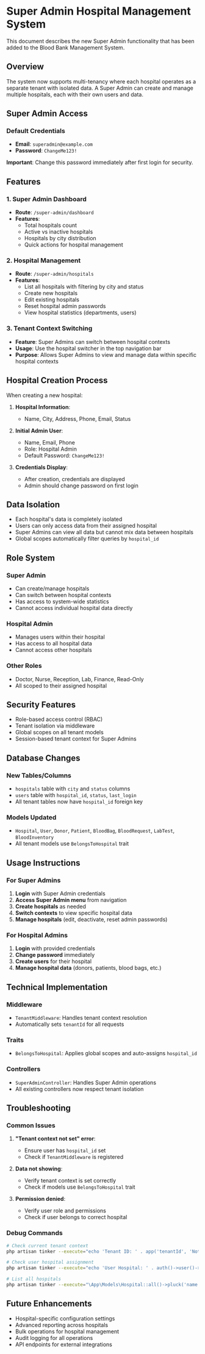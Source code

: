# Super Admin Hospital Management System

This document describes the new Super Admin functionality that has been added to the Blood Bank Management System.

## Overview

The system now supports multi-tenancy where each hospital operates as a separate tenant with isolated data. A Super Admin can create and manage multiple hospitals, each with their own users and data.

## Super Admin Access

### Default Credentials
- **Email**: `superadmin@example.com`
- **Password**: `ChangeMe123!`

**Important**: Change this password immediately after first login for security.

## Features

### 1. Super Admin Dashboard
- **Route**: `/super-admin/dashboard`
- **Features**:
  - Total hospitals count
  - Active vs inactive hospitals
  - Hospitals by city distribution
  - Quick actions for hospital management

### 2. Hospital Management
- **Route**: `/super-admin/hospitals`
- **Features**:
  - List all hospitals with filtering by city and status
  - Create new hospitals
  - Edit existing hospitals
  - Reset hospital admin passwords
  - View hospital statistics (departments, users)

### 3. Tenant Context Switching
- **Feature**: Super Admins can switch between hospital contexts
- **Usage**: Use the hospital switcher in the top navigation bar
- **Purpose**: Allows Super Admins to view and manage data within specific hospital contexts

## Hospital Creation Process

When creating a new hospital:

1. **Hospital Information**:
   - Name, City, Address, Phone, Email, Status

2. **Initial Admin User**:
   - Name, Email, Phone
   - Role: Hospital Admin
   - Default Password: `ChangeMe123!`

3. **Credentials Display**:
   - After creation, credentials are displayed
   - Admin should change password on first login

## Data Isolation

- Each hospital's data is completely isolated
- Users can only access data from their assigned hospital
- Super Admins can view all data but cannot mix data between hospitals
- Global scopes automatically filter queries by `hospital_id`

## Role System

### Super Admin
- Can create/manage hospitals
- Can switch between hospital contexts
- Has access to system-wide statistics
- Cannot access individual hospital data directly

### Hospital Admin
- Manages users within their hospital
- Has access to all hospital data
- Cannot access other hospitals

### Other Roles
- Doctor, Nurse, Reception, Lab, Finance, Read-Only
- All scoped to their assigned hospital

## Security Features

- Role-based access control (RBAC)
- Tenant isolation via middleware
- Global scopes on all tenant models
- Session-based tenant context for Super Admins

## Database Changes

### New Tables/Columns
- `hospitals` table with `city` and `status` columns
- `users` table with `hospital_id`, `status`, `last_login`
- All tenant tables now have `hospital_id` foreign key

### Models Updated
- `Hospital`, `User`, `Donor`, `Patient`, `BloodBag`, `BloodRequest`, `LabTest`, `BloodInventory`
- All tenant models use `BelongsToHospital` trait

## Usage Instructions

### For Super Admins

1. **Login** with Super Admin credentials
2. **Access Super Admin menu** from navigation
3. **Create hospitals** as needed
4. **Switch contexts** to view specific hospital data
5. **Manage hospitals** (edit, deactivate, reset admin passwords)

### For Hospital Admins

1. **Login** with provided credentials
2. **Change password** immediately
3. **Create users** for their hospital
4. **Manage hospital data** (donors, patients, blood bags, etc.)

## Technical Implementation

### Middleware
- `TenantMiddleware`: Handles tenant context resolution
- Automatically sets `tenantId` for all requests

### Traits
- `BelongsToHospital`: Applies global scopes and auto-assigns `hospital_id`

### Controllers
- `SuperAdminController`: Handles Super Admin operations
- All existing controllers now respect tenant isolation

## Troubleshooting

### Common Issues

1. **"Tenant context not set" error**:
   - Ensure user has `hospital_id` set
   - Check if `TenantMiddleware` is registered

2. **Data not showing**:
   - Verify tenant context is set correctly
   - Check if models use `BelongsToHospital` trait

3. **Permission denied**:
   - Verify user role and permissions
   - Check if user belongs to correct hospital

### Debug Commands

```bash
# Check current tenant context
php artisan tinker --execute="echo 'Tenant ID: ' . app('tenantId', 'Not set');"

# Check user hospital assignment
php artisan tinker --execute="echo 'User Hospital: ' . auth()->user()->hospital_id;"

# List all hospitals
php artisan tinker --execute="\App\Models\Hospital::all()->pluck('name', 'id');"
```

## Future Enhancements

- Hospital-specific configuration settings
- Advanced reporting across hospitals
- Bulk operations for hospital management
- Audit logging for all operations
- API endpoints for external integrations 